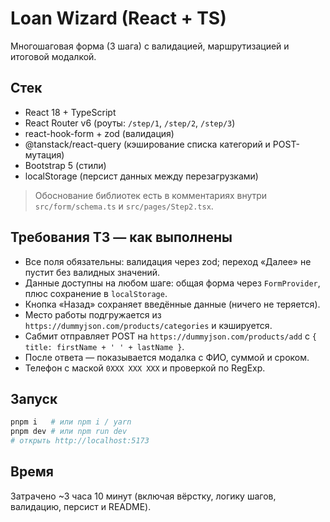 # Loan Wizard (React + TS)

Многошаговая форма (3 шага) с валидацией, маршрутизацией и итоговой модалкой.

## Стек
- React 18 + TypeScript
- React Router v6 (роуты: `/step/1`, `/step/2`, `/step/3`)
- react-hook-form + zod (валидация)
- @tanstack/react-query (кэширование списка категорий и POST-мутация)
- Bootstrap 5 (стили)
- localStorage (персист данных между перезагрузками)

> Обоснование библиотек есть в комментариях внутри `src/form/schema.ts` и `src/pages/Step2.tsx`.

## Требования ТЗ — как выполнены
- Все поля обязательны: валидация через zod; переход «Далее» не пустит без валидных значений.
- Данные доступны на любом шаге: общая форма через `FormProvider`, плюс сохранение в `localStorage`.
- Кнопка «Назад» сохраняет введённые данные (ничего не теряется).
- Место работы подгружается из `https://dummyjson.com/products/categories` и кэшируется.
- Сабмит отправляет POST на `https://dummyjson.com/products/add` с `{ title: firstName + ' ' + lastName }`.
- После ответа — показывается модалка с ФИО, суммой и сроком.
- Телефон с маской `0XXX XXX XXX` и проверкой по RegExp.

## Запуск
```bash
pnpm i   # или npm i / yarn
pnpm dev # или npm run dev
# открыть http://localhost:5173
```

## Время
Затрачено ~3 часа 10 минут (включая вёрстку, логику шагов, валидацию, персист и README).

